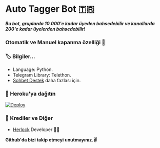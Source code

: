 # Auto Tagger Bot 🇹🇷
_**Bu bot, gruplarda 10.000'e kadar üyeden bahsedebilir ve kanallarda 200'e kadar üyelerden bahsedebilir!**_
### Otomatik ve Manuel kapanma özelliği 🤗

### 🏷 Bilgiler... 
- Language: Python.
- Telegram Library: Telethon.
- [Sohbet Destek](https://t.me/etikettag) daha fazlası için. 

### 🚀 Heroku'ya dağıtın
[![Deploy](https://www.herokucdn.com/deploy/button.svg)](https://heroku.com/deploy?template=https://github.com/mkaofcyunus/AutoTaggerTR2.0)

### 🎯 Krediler ve Diğer
- [Herlock](https://github.com/mkaofcyunus) Developer 👨‍💻

**Github'da bizi takip etmeyi unutmayınız.✌️**

